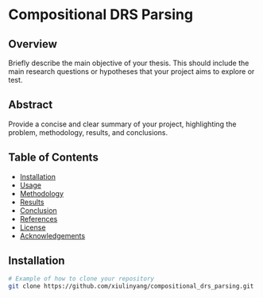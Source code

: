 # Compositional DRS Parsing

## Overview
Briefly describe the main objective of your thesis. This should include the main research questions or hypotheses that your project aims to explore or test.

## Abstract
Provide a concise and clear summary of your project, highlighting the problem, methodology, results, and conclusions.

## Table of Contents
- [Installation](#installation)
- [Usage](#usage)
- [Methodology](#methodology)
- [Results](#results)
- [Conclusion](#conclusion)
- [References](#references)
- [License](#license)
- [Acknowledgements](#acknowledgements)

## Installation
```bash
# Example of how to clone your repository
git clone https://github.com/xiulinyang/compositional_drs_parsing.git

